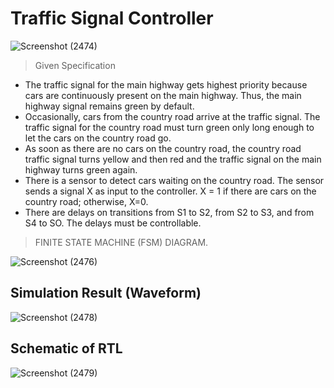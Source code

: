 # Traffic Signal Controller

![Screenshot (2474)](https://github.com/user-attachments/assets/e1430f97-b4e2-438f-91f3-696339f81b9f)

> Given Specification
- The traffic signal for the main highway gets highest priority because cars are continuously present on the main highway. Thus, the main highway signal remains green by default.
- Occasionally, cars from the country road arrive at the traffic signal. The traffic signal for the country road must turn green only long enough to let the cars on the country road go.
- As soon as there are no cars on the country road, the country road traffic signal turns yellow and then red and the traffic signal on the main highway turns green again.
- There is a sensor to detect cars waiting on the country road. The sensor sends a signal X as input to the controller. X = 1 if there are cars on the country road; otherwise, X=0.
- There are delays on transitions from S1 to S2, from S2 to S3, and from S4 to SO. The delays must be controllable.

 > FINITE STATE MACHINE (FSM) DIAGRAM.
  
![Screenshot (2476)](https://github.com/user-attachments/assets/a3a03f14-445f-4ad8-9438-f269a408c011)

## Simulation Result (Waveform)

![Screenshot (2478)](https://github.com/user-attachments/assets/3f18ca54-f59b-4e94-9d10-143c1dc2bd33)

## Schematic of RTL

![Screenshot (2479)](https://github.com/user-attachments/assets/c275ab17-17fb-4f18-a2bf-57a1d87724f8)

